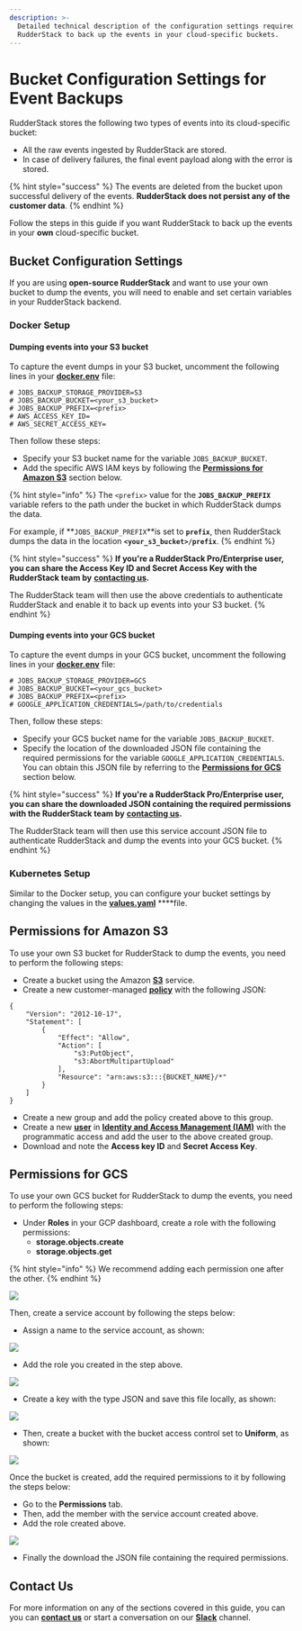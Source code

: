 ```yaml
---
description: >-
  Detailed technical description of the configuration settings required for
  RudderStack to back up the events in your cloud-specific buckets.
---
```


# Bucket Configuration Settings for Event Backups

RudderStack stores the following two types of events into its cloud-specific bucket:

* All the raw events ingested by RudderStack are stored.
* In case of delivery failures, the final event payload along with the error is stored.

{% hint style="success" %}
The events are deleted from the bucket upon successful delivery of the events. **RudderStack does not persist any of the customer data**.
{% endhint %}

Follow the steps in this guide if you want RudderStack to back up the events in your **own** cloud-specific bucket.

## Bucket Configuration Settings

If you are using **open-source RudderStack** and want to use your own bucket to dump the events, you will need to enable and set certain variables in your RudderStack backend.

### Docker Setup

#### Dumping events into your S3 bucket

To capture the event dumps in your S3 bucket, uncomment the following lines in your [**docker.env**](https://github.com/rudderlabs/rudder-server/blob/master/build/docker.env#L45-L50) file: 

```text
# JOBS_BACKUP_STORAGE_PROVIDER=S3
# JOBS_BACKUP_BUCKET=<your_s3_bucket>
# JOBS_BACKUP_PREFIX=<prefix>
# AWS_ACCESS_KEY_ID=
# AWS_SECRET_ACCESS_KEY=
```

Then follow these steps:

* Specify your S3 bucket name for the variable `JOBS_BACKUP_BUCKET`.
* Add the specific AWS IAM keys by following the [**Permissions for Amazon S3**](https://docs.rudderstack.com/user-guides/administrators-guide/bucket-configuration-settings#permissions-for-amazon-s3) section below.

{% hint style="info" %}
The `<prefix>` value for the **`JOBS_BACKUP_PREFIX`** variable refers to the path under the bucket in which RudderStack dumps the data. 

For example, if **`JOBS_BACKUP_PREFIX`**is set to **`prefix`**, then RudderStack dumps the data in the location **`<your_s3_bucket>/prefix`**.
{% endhint %}

{% hint style="success" %}
**If you're a RudderStack Pro/Enterprise user, you can share the Access Key ID and Secret Access Key with the RudderStack team by** [**contacting us**](https://resources.rudderstack.com/join-rudderstack-slack)**.**

The RudderStack team will then use the above credentials to authenticate RudderStack and enable it to back up events into your S3 bucket.
{% endhint %}

#### Dumping events into your GCS bucket

To capture the event dumps in your GCS bucket, uncomment the following lines in your [**docker.env**](https://github.com/rudderlabs/rudder-server/blob/master/build/docker.env#L45-L50) file: 

```text
# JOBS_BACKUP_STORAGE_PROVIDER=GCS
# JOBS_BACKUP_BUCKET=<your_gcs_bucket>
# JOBS_BACKUP_PREFIX=<prefix>
# GOOGLE_APPLICATION_CREDENTIALS=/path/to/credentials
```

Then, follow these steps:

* Specify your GCS bucket name for the variable `JOBS_BACKUP_BUCKET`.
* Specify the location of the downloaded JSON file containing the required permissions for the variable `GOOGLE_APPLICATION_CREDENTIALS`. You can obtain this JSON file by referring to the [**Permissions for GCS**](https://docs.rudderstack.com/user-guides/administrators-guide/bucket-configuration-settings#permissions-for-gcs) section below.

{% hint style="success" %}
**If you're a RudderStack Pro/Enterprise user, you can share the downloaded JSON containing the required permissions with the RudderStack team by** [**contacting us**](https://resources.rudderstack.com/join-rudderstack-slack)**.**

The RudderStack team will then use this service account JSON file to authenticate RudderStack and dump the events into your GCS bucket.
{% endhint %}

### Kubernetes Setup

Similar to the Docker setup, you can configure your bucket settings by changing the values in the [**values.yaml**](https://github.com/rudderlabs/rudderstack-helm/blob/master/values.yaml#L87) ****file.

## Permissions for Amazon S3

To use your own S3 bucket for RudderStack to dump the events, you need to perform the following steps: 

* Create a bucket using the Amazon [**S3**](https://aws.amazon.com/s3/) service.  
* Create a new customer-managed [**policy**](https://docs.aws.amazon.com/IAM/latest/UserGuide/tutorial_managed-policies.html) with the following JSON:

```text
{
    "Version": "2012-10-17",
    "Statement": [
        {
            "Effect": "Allow",
            "Action": [
                "s3:PutObject",
                "s3:AbortMultipartUpload"
            ],
            "Resource": "arn:aws:s3:::{BUCKET_NAME}/*"
        }
    ]
}
```

* Create a new group and add the policy created above to this group. 
* Create a new [**user**](https://docs.aws.amazon.com/IAM/latest/UserGuide/id_users_create.html) in [**Identity and Access Management \(IAM\)**](https://console.aws.amazon.com/iam) with the programmatic access and add the user to the above created group. 
* Download and note the **Access key ID** and **Secret Access Key**.

## Permissions for GCS

To use your own GCS bucket for RudderStack to dump the events, you need to perform the following steps: 

* Under **Roles** in your GCP dashboard, create a role with the following permissions: 
  * **storage.objects.create**
  * **storage.objects.get**

{% hint style="info" %}
We recommend adding each permission one after the other.
{% endhint %}

![](../../.gitbook/assets/screenshot-2020-08-05-at-11.38.37-am.png)

Then, create a service account by following the steps below:

* Assign a name to the service account, as shown:

![](../../.gitbook/assets/screenshot-2020-08-05-at-11.40.12-am%20%282%29%20%282%29%20%282%29%20%282%29%20%282%29%20%282%29%20%282%29%20%282%29%20%282%29%20%282%29%20%282%29%20%282%29%20%281%29.png)

* Add the role you created in the step above.

![](../../.gitbook/assets/screenshot-2020-08-05-at-11.41.24-am.png)

* Create a key with the type JSON and save this file locally, as shown:

![](../../.gitbook/assets/screenshot-2020-08-05-at-11.49.10-am.png)



* Then, create a bucket with the bucket access control set to **Uniform**, as shown:

![](../../.gitbook/assets/screenshot-2020-08-05-at-11.52.07-am.png)



Once the bucket is created, add the required permissions to it by following the steps below:

* Go to the **Permissions** tab.
* Then, add the member with the service account created above.
* Add the role created above.

![](../../.gitbook/assets/screenshot-2020-08-05-at-11.53.34-am.png)

* Finally the download the JSON file containing the required permissions.

## Contact Us

For more information on any of the sections covered in this guide, you can you can [**contact us**](mailto:%20docs@rudderstack.com) or start a conversation on our [**Slack**](https://resources.rudderstack.com/join-rudderstack-slack) channel.

